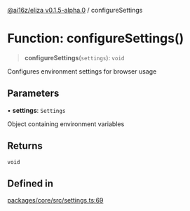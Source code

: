 [@ai16z/eliza v0.1.5-alpha.0](../index.md) / configureSettings

# Function: configureSettings()

> **configureSettings**(`settings`): `void`

Configures environment settings for browser usage

## Parameters

• **settings**: `Settings`

Object containing environment variables

## Returns

`void`

## Defined in

[packages/core/src/settings.ts:69](https://github.com/mad-finance/eliza/blob/main/packages/core/src/settings.ts#L69)
